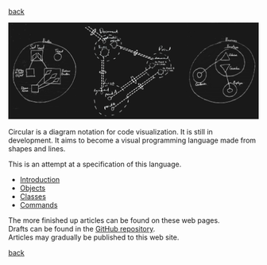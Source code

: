 [back](https://jjvanzon.github.io/)

<img src="images/circular-language-preview.png" width="700" />

Circular is a diagram notation for code visualization. It is still in development. It aims to become a visual programming language made from shapes and lines.

This is an attempt at a specification of this language.

- [Introduction](spec/introduction.md)
- [Objects](spec/objects/objects.md)
- [Classes](spec/classes.md)
- [Commands](spec/commands/commands-main-concepts.md)

<!--
- [Basic Diagram Elements](spec/basic-diagram-elements.md)
- [Attributes](spec/objects/attributes.md)
- [Relationships](spec/relationships.md)
-->

The more finished up articles can be found on these web pages.  
Drafts can be found in the [GitHub repository](https://github.com/jjvanzon/Circular-Language-Spec).  
Articles may gradually be published to this web site.

[back](https://jjvanzon.github.io/)